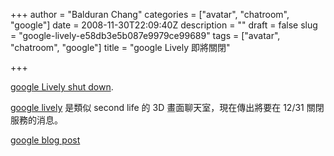 +++
author = "Balduran Chang"
categories = ["avatar", "chatroom", "google"]
date = 2008-11-30T22:09:40Z
description = ""
draft = false
slug = "google-lively-e58db3e5b087e9979ce99689"
tags = ["avatar", "chatroom", "google"]
title = "google Lively 即將關閉"

+++


[google Lively shut down](http://www.lively.com/html/shutdown.html).

[google lively](http://balduran.twbbs.org/2008/07/10/googlelively/) 是類似 second life 的 3D 畫面聊天室，現在傳出將要在 12/31 關閉服務的消息。

[google blog post](http://googleblog.blogspot.com/2008/11/lively-no-more.html)

